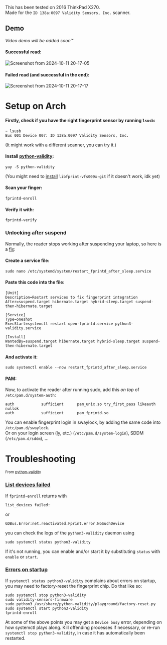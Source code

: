 This has been tested on 2016 ThinkPad X270.\
Made for the `ID 138a:0097 Validity Sensors, Inc.` scanner.

## Demo
*Video demo will be added soon™*

#### Successful read:

![Screenshot from 2024-10-11 20-17-05](https://github.com/user-attachments/assets/318a73e1-c801-4d59-b1c0-176dbd84afac)

#### Failed read (and successful in the end):

![Screenshot from 2024-10-11 20-17-17](https://github.com/user-attachments/assets/92f0cdc0-2518-4c6e-97fc-57abd691a350)

# Setup on Arch
#### Firstly, check if you have the right fingerprint sensor by running `lsusb`:
```
~ lsusb
Bus 001 Device 007: ID 138a:0097 Validity Sensors, Inc.
```
(It might work with a different scanner, you can try it.)
#### Install [python-validity](https://github.com/uunicorn/python-validity):
```
yay -S python-validity
```
(You might need to [install](https://github.com/3v1n0/libfprint) `libfprint-vfs009x-git` if it doesn't work, idk yet)
#### Scan your finger:
```
fprintd-enroll
```
#### Verify it with:
```
fprintd-verify
```
### Unlocking after suspend
Normally, the reader stops working after suspending your laptop, so here is a [fix](https://github.com/uunicorn/python-validity/issues/106#issuecomment-1019342483):
#### Create a service file:
```
sudo nano /etc/systemd/system/restart_fprintd_after_sleep.service
```
#### Paste this code into the file:

```
[Unit]
Description=Restart services to fix fingerprint integration
After=suspend.target hibernate.target hybrid-sleep.target suspend-then-hibernate.target

[Service]
Type=oneshot
ExecStart=systemctl restart open-fprintd.service python3-validity.service

[Install]
WantedBy=suspend.target hibernate.target hybrid-sleep.target suspend-then-hibernate.target
```
#### And activate it:
```
sudo systemctl enable --now restart_fprintd_after_sleep.service
```
#### PAM:
Now, to activate the reader after running sudo, add this *on top* of `/etc/pam.d/system-auth`:
```
auth            sufficient      pam_unix.so try_first_pass likeauth nullok
auth            sufficient      pam_fprintd.so
```
You can enable fingerprint login in swaylock, by adding the same code into `/etc/pam.d/swaylock`.\
Or on your login screen ([ly](https://github.com/fairyglade/ly), etc.) (`/etc/pam.d/system-login`), SDDM (`/etc/pam.d/sddm`), ...
# Troubleshooting
<sup>From [python-validity](https://github.com/uunicorn/python-validity?tab=readme-ov-file#error-situations)</sup>

### [List devices failed](https://github.com/uunicorn/python-validity?tab=readme-ov-file#list-devices-failed)
If `fprintd-enroll` returns with 
```
list_devices failed:
```
or 
```
GDBus.Error:net.reactivated.Fprint.error.NoSuchDevice
```
you can check the logs of the `python3-validity` daemon using
```
sudo systemctl status python3-validity
```
If it's not running, you can enable and/or start it by substituting `status` with `enable` or `start`.

### [Errors on startup](https://github.com/uunicorn/python-validity?tab=readme-ov-file#errors-on-startup)
If `systemctl status python3-validity` complains about errors on startup, you may need to factory-reset the fingerprint chip. Do that like so:
```
sudo systemctl stop python3-validity
sudo validity-sensors-firmware
sudo python3 /usr/share/python-validity/playground/factory-reset.py
sudo systemctl start python3-validity
fprintd-enroll
```
At some of the above points you may get a `Device busy` error, depending on how systemctl plays along. Kill offending processes if necessary, or re-run `systemctl stop python3-validity`, in case it has automatically been restarted.